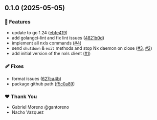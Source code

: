 ## 0.1.0 (2025-05-05)

### 🚀 Features

- update to go 1.24 ([ebfe419](https://github.com/lazyengs/lazynx/commit/ebfe419))
- add golangci-lint and fix lint issues ([4821b0d](https://github.com/lazyengs/lazynx/commit/4821b0d))
- implement all nxls commands ([#4](https://github.com/lazyengs/lazynx/pull/4))
- send `shutdown` & `exit` methods and stop Nx daemon on close ([#3](https://github.com/lazyengs/lazynx/pull/3), [#2](https://github.com/lazyengs/lazynx/issues/2))
- add initial version of the nxls client ([#1](https://github.com/lazyengs/lazynx/pull/1))

### 🩹 Fixes

- format issues ([627ca4b](https://github.com/lazyengs/lazynx/commit/627ca4b))
- package github path ([f5c0a89](https://github.com/lazyengs/lazynx/commit/f5c0a89))

### ❤️ Thank You

- Gabriel Moreno @gantoreno
- Nacho Vazquez